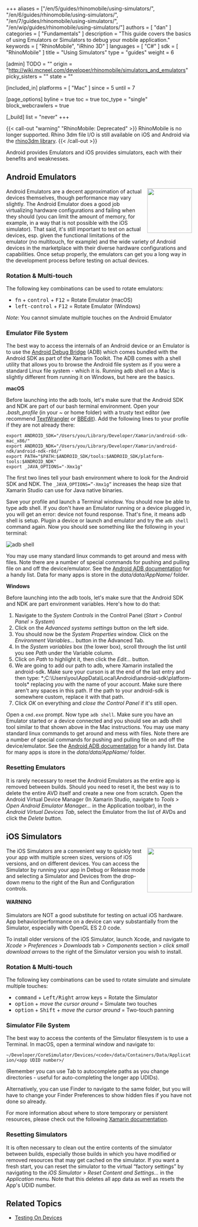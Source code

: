 +++
aliases = ["/en/5/guides/rhinomobile/using-simulators/", "/en/6/guides/rhinomobile/using-simulators/", "/en/7/guides/rhinomobile/using-simulators/", "/en/wip/guides/rhinomobile/using-simulators/"]
authors = [ "dan" ]
categories = [ "Fundamentals" ]
description = "This guide covers the basics of using Emulators or Simulators to debug your mobile application."
keywords = [ "RhinoMobile", "iRhino 3D" ]
languages = [ "C#" ]
sdk = [ "RhinoMobile" ]
title = "Using Simulators"
type = "guides"
weight = 6

[admin]
TODO = ""
origin = "http://wiki.mcneel.com/developer/rhinomobile/simulators_and_emulators"
picky_sisters = ""
state = ""

[included_in]
platforms = [ "Mac" ]
since = 5
until = 7

[page_options]
byline = true
toc = true
toc_type = "single"
block_webcrawlers = true

[_build]
list = "never"
+++

{{< call-out "warning" "RhinoMobile: Deprecated" >}}
RhinoMobile is no longer supported. Rhino 3dm file I/O is still available on iOS and Android via the [rhino3dm library](https://github.com/mcneel/rhino3dm).
{{< /call-out >}}
 
Android provides Emulators and iOS provides simulators, each with their benefits and weaknesses.

## Android Emulators

<img align="right" src="/images/using-simulators-01.png" width="121">

Android Emulators are a decent approximation of actual devices themselves, though performance may vary slightly. The Android Emulator does a good job virtualizing hardware configurations and failing when they should (you can limit the amount of memory, for example, in a way that is not possible with the iOS simulator). That said, it's still important to test on actual devices, esp. given the functional limitations of the emulator (no multitouch, for example) and the wide variety of Android devices in the marketplace with their diverse hardware configurations and capabilities. Once setup properly, the emulators can get you a long way in the development process before testing on actual devices.

### Rotation & Multi-touch

The following key combinations can be used to rotate emulators:

- <kbd>fn</kbd> + <kbd>control</kbd> + <kbd>F12</kbd> = Rotate Emulator (macOS)
- <kbd>left-control</kbd> + <kbd>F12</kbd> = Rotate Emulator (Windows)

*Note*: You cannot simulate multiple touches on the Android Emulator

### Emulator File System

The best way to access the internals of an Android device or an Emulator is to use the [Android Debug Bridge](http://developer.android.com/tools/help/adb.html) (ADB) which comes bundled with the Android SDK as part of the Xamarin Toolkit. The ADB comes with a shell utility that allows you to browse the Android file system as if you were a standard Linux file system - which it is. Running adb shell on a Mac is slightly different from running it on Windows, but here are the basics.

**macOS**

Before launching into the adb tools, let's make sure that the Android SDK and NDK are part of our bash terminal environment. Open your *.bash_profile* (in your *~* or home folder) with a trusty text editor (we recommend [TextWrangler](http://www.barebones.com/products/textwrangler/) or [BBEdit](http://www.barebones.com/products/bbedit/)). Add the following lines to your profile if they are not already there:

```
export ANDROID_SDK="/Users/you/Library/Developer/Xamarin/android-sdk-mac_x86/"
export ANDROID_NDK="/Users/you/Library/Developer/Xamarin/android-ndk/android-ndk-r8d/"
export PATH="$PATH:$ANDROID_SDK/tools:$ANDROID_SDK/platform-tools:$ANDROID_NDK"
export _JAVA_OPTIONS="-Xmx1g"
```

The first two lines tell your bash environment where to look for the Android SDK and NDK. The `_JAVA_OPTIONS=”-Xmx1g”` increases the heap size that Xamarin Studio can use for Java native binaries.

Save your profile and launch a Terminal window. You should now be able to type adb shell. If you don't have an Emulator running or a device plugged in, you will get an error: device not found response. That's fine, it means adb shell is setup. Plugin a device or launch and emulator and try the `adb shell` command again. Now you should see something like the following in your terminal:

![adb shell](/images/using-simulators-02.png)

You may use many standard linux commands to get around and mess with files. Note there are a number of special commands for pushing and pulling file on and off the device/emulator. See the [Android ADB documentation](http://developer.android.com/tools/help/adb.html) for a handy list. Data for many apps is store in the *data/data/AppName/* folder.

**Windows**

Before launching into the adb tools, let's make sure that the Android SDK and NDK are part environment variables. Here's how to do that:

1. Navigate to the *System Controls* in the Control Panel (*Start* > *Control Panel* > *System*)
1. Click on the *Advanced systems settings* button on the left side.
1. You should now be the *System Properties* window. Click on the *Environment Variables...* button in the Advanced Tab.
1. In the *System variables* box (the lower box), scroll through the list until you see *Path* under the Variable column.
1. Click on *Path* to highlight it, then click the *Edit...* button.
1. We are going to add our path to adb, where Xamarin installed the android-sdk. Make sure your curson is at the end of the last entry and then type: *;C:\Users\you\AppData\Local\Android\android-sdk\platform-tools\* replacing *you* with the name of your account. Make sure there aren't any spaces in this path. If the path to your android-sdk is somewhere custom, replace it with that path.
1. Click *OK* on everything and *close the Control Panel* if it's still open.

Open a `cmd.exe` prompt. Now type `adb shell`. Make sure you have an Emulator started or a device connected and you should see an adb shell tool similar to that shown above in the Mac instructions. You may use many standard linux commands to get around and mess with files. Note there are a number of special commands for pushing and pulling file on and off the device/emulator. See the [Android ADB documentation](http://developer.android.com/tools/help/adb.html) for a handy list. Data for many apps is store in the *data/data/AppName/* folder.

### Resetting Emulators

It is rarely necessary to reset the Android Emulators as the entire app is removed between builds. Should you need to reset it, the best way is to delete the entire AVD itself and create a new one from scratch. Open the Android Virtual Device Manager (In Xamarin Studio, navigate to *Tools* > *Open Android Emulator Manager...* in the Application toolbar), in the *Android Virtual Devices Tab*, select the Emulator from the list of AVDs and click the *Delete* button.

## iOS Simulators

<img align="right" src="/images/using-simulators-03.png" width="121">

The iOS Simulators are a convenient way to quickly test your app with multiple screen sizes, versions of iOS versions, and on different devices. You can access the Simulator by running your app in Debug or Release mode and selecting a Simulator and Devices from the drop-down menu to the right of the Run and Configuration controls.

<div class="bs-callout bs-callout-danger">
  <h4>WARNING</h4>
  <p>Simulators are NOT a good substitute for testing on actual iOS hardware. App behavior/performance on a device can vary substantially from the Simulator, especially with OpenGL ES 2.0 code.</p>
</div>

To install older versions of the iOS Simulator, launch Xcode, and navigate to *Xcode* > *Preferences* > *Downloads* tab > *Components* section > *click small download arrows* to the right of the Simulator version you wish to install.

### Rotation & Multi-touch

The following key combinations can be used to rotate simulate and simulate multiple touches:

- <kbd>command</kbd> + <kbd>Left/Right</kbd> arrow keys = Rotate the Simulator
- <kbd>option</kbd> + *move the cursor around* = Simulate two touches
- <kbd>option</kbd> + <kbd>Shift</kbd> + *move the cursor around* = Two-touch panning

### Simulator File System

The best way to access the contents of the Simulator filesystem is to use a Terminal. In macOS, open a terminal window and navigate to:

`~/Developer/CoreSimulator/Devices/<code>/data/Containers/Data/Application/<app UDID number>/`

(Remember you can use Tab to autocomplete paths as you change directories - useful for auto-completing the longer app UDIDs).

Alternatively, you can use Finder to navigate to the same folder, but you will have to change your Finder Preferences to show hidden files if you have not done so already.

For more information about where to store temporary or persistent resources, please check out the following [Xamarin documentation](http://docs.xamarin.com/guides/ios/application_fundamentals/working_with_the_file_system/).

### Resetting Simulators

It is often necessary to clean out the entire contents of the simulator between builds, especially those builds in which you have modified or removed resources that may get cached on the simulator. If you want a fresh start, you can reset the simulator to the virtual “factory settings” by navigating to the *iOS Simulator* > *Reset Content and Settings...* in the *Application* menu. Note that this deletes all app data as well as resets the App's UDID number.

## Related Topics

- [Testing On Devices](/guides/rhinomobile/testing-on-devices/)
